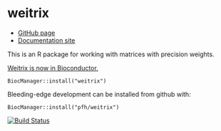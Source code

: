 # weitrix

* [GitHub page](https://github.com/pfh/weitrix)
* [Documentation site](http://logarithmic.net/weitrix/)

This is an R package for working with matrices with precision weights.

[Weitrix is now in Bioconductor.](https://bioconductor.org/packages/release/bioc/html/weitrix.html)

```
BiocManager::install("weitrix")
```

Bleeding-edge development can be installed from github with:

```
BiocManager::install("pfh/weitrix")
```

[![Build Status](https://travis-ci.org/pfh/weitrix.svg?branch=master)](https://travis-ci.org/pfh/weitrix)
